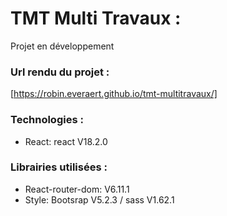 # TMT Multi Travaux :
Projet en développement

### Url rendu du projet :
[https://robin.everaert.github.io/tmt-multitravaux/]


### Technologies :
* React: react V18.2.0 

### Librairies utilisées :
* React-router-dom: V6.11.1
* Style: Bootsrap V5.2.3 / sass V1.62.1
